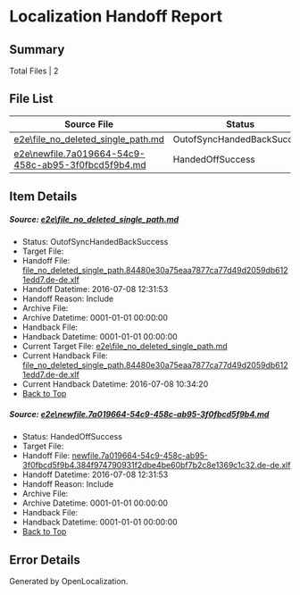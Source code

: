 # <a name='report-top'></a> Localization Handoff Report

## Summary
 Total Files | 2

## File List
 Source File | Status | Details 
 ----------- | ------ | ------- 
 [e2e\file_no_deleted_single_path.md](https://github.com/OpenLocalizationTestOrg/oltest/blob/175da20693d082626b45787249a3935b84238616/e2e/file_no_deleted_single_path.md) | OutofSyncHandedBackSuccess | [Details](#2623506fc3adc943e1dd1fbe8a8a04025d0730e33)
 [e2e\newfile.7a019664-54c9-458c-ab95-3f0fbcd5f9b4.md](https://github.com/OpenLocalizationTestOrg/oltest/blob/175da20693d082626b45787249a3935b84238616/e2e/newfile.7a019664-54c9-458c-ab95-3f0fbcd5f9b4.md) | HandedOffSuccess | [Details](#01b1032c3e12fe96934a2d43306895d2c8b3a0e05)

## Item Details
##### <a name='2623506fc3adc943e1dd1fbe8a8a04025d0730e33'></a> Source: [e2e\file_no_deleted_single_path.md](https://github.com/OpenLocalizationTestOrg/oltest/blob/175da20693d082626b45787249a3935b84238616/e2e/file_no_deleted_single_path.md)
* Status: OutofSyncHandedBackSuccess
* Target File: 
* Handoff File: [file_no_deleted_single_path.84480e30a75eaa7877ca77d49d2059db6121edd7.de-de.xlf](https://github.com/OpenLocalizationTestOrg/olhandoff-e2e/blob/4cc74d7703e4ab119f63dd82361f53d74868e971/ol-handoff/OpenLocalizationTestOrg/oltest-dede-fly/ci/mt/file_no_deleted_single_path.84480e30a75eaa7877ca77d49d2059db6121edd7.de-de.xlf)
* Handoff Datetime: 2016-07-08 12:31:53
* Handoff Reason: Include
* Archive File: 
* Archive Datetime: 0001-01-01 00:00:00
* Handback File: 
* Handback Datetime: 0001-01-01 00:00:00
* Current Target File: [e2e\file_no_deleted_single_path.md](https://github.com/OpenLocalizationTestOrg/oltest-dede-fly/blob/7436892f99d911f48299998e0d8cd1c7b099b572/e2e/file_no_deleted_single_path.md)
* Current Handback File: [file_no_deleted_single_path.84480e30a75eaa7877ca77d49d2059db6121edd7.de-de.xlf](https://github.com/OpenLocalizationTestOrg/olhandback-e2e/blob/ebf732f16d9bf022756a6931d2048135c92b27e1/ol-handback/OpenLocalizationTestOrg/oltest-dede-fly/ci/mt/file_no_deleted_single_path.84480e30a75eaa7877ca77d49d2059db6121edd7.de-de.xlf)
* Current Handback Datetime: 2016-07-08 10:34:20
* [Back to Top](#report-top)

##### <a name='01b1032c3e12fe96934a2d43306895d2c8b3a0e05'></a> Source: [e2e\newfile.7a019664-54c9-458c-ab95-3f0fbcd5f9b4.md](https://github.com/OpenLocalizationTestOrg/oltest/blob/175da20693d082626b45787249a3935b84238616/e2e/newfile.7a019664-54c9-458c-ab95-3f0fbcd5f9b4.md)
* Status: HandedOffSuccess
* Target File: 
* Handoff File: [newfile.7a019664-54c9-458c-ab95-3f0fbcd5f9b4.384f974790931f2dbe4be60bf7b2c8e1369c1c32.de-de.xlf](https://github.com/OpenLocalizationTestOrg/olhandoff-e2e/blob/4cc74d7703e4ab119f63dd82361f53d74868e971/ol-handoff/OpenLocalizationTestOrg/oltest-dede-fly/ci/mt/newfile.7a019664-54c9-458c-ab95-3f0fbcd5f9b4.384f974790931f2dbe4be60bf7b2c8e1369c1c32.de-de.xlf)
* Handoff Datetime: 2016-07-08 12:31:53
* Handoff Reason: Include
* Archive File: 
* Archive Datetime: 0001-01-01 00:00:00
* Handback File: 
* Handback Datetime: 0001-01-01 00:00:00
* [Back to Top](#report-top)


## Error Details

Generated by OpenLocalization.
